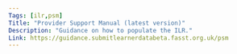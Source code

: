 ```yaml
---
Tags: [ilr,psm]
Title: "Provider Support Manual (latest version)"
Description: "Guidance on how to populate the ILR."
Link: https://guidance.submitlearnerdatabeta.fasst.org.uk/psm
---
```

